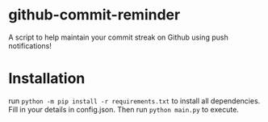 # github-commit-reminder

A script to help maintain your commit streak on Github using push notifications!

# Installation
run `python -m pip install -r requirements.txt` to install all dependencies. Fill in your details in config.json. Then run `python main.py` to execute.
